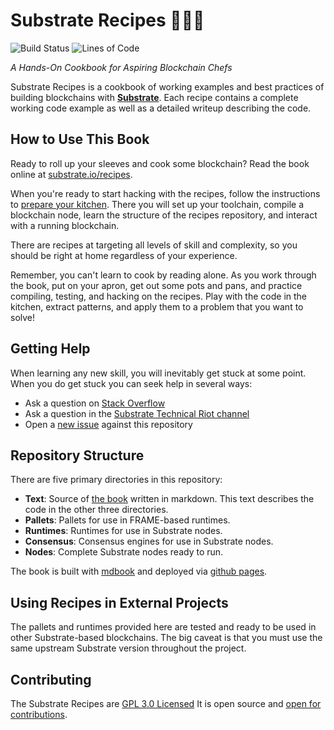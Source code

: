 # Substrate Recipes 🍴😋🍴
![Build Status](https://img.shields.io/endpoint.svg?url=https%3A%2F%2Factions-badge.atrox.dev%2Fsubstrate-developer-hub%2Frecipes%2Fbadge%3Fref%3Dmaster&style=flat)
![Lines of Code](https://tokei.rs/b1/github/substrate-developer-hub/recipes)

_A Hands-On Cookbook for Aspiring Blockchain Chefs_

Substrate Recipes is a cookbook of working examples and best practices of building blockchains with **[Substrate](https://github.com/paritytech/substrate)**. Each recipe contains a complete working code example as well as a detailed writeup describing the code.

## How to Use This Book
Ready to roll up your sleeves and cook some blockchain? Read the book online at [substrate.io/recipes](https://substrate.io/recipes).

When you're ready to start hacking with the recipes, follow the instructions to [prepare your kitchen](prepare-your-kitchen/README.md). There you will set up your toolchain, compile a blockchain node, learn the structure of the recipes repository, and interact with a running blockchain.

There are recipes at targeting all levels of skill and complexity, so you should be right at home regardless of your experience.

Remember, you can't learn to cook by reading alone. As you work through the book, put on your apron, get out some pots and pans, and practice compiling, testing, and hacking on the recipes. Play with the code in the kitchen, extract patterns, and apply them to a problem that you want to solve!

## Getting Help

When learning any new skill, you will inevitably get stuck at some point. When you do get stuck you can seek help in several ways:

* Ask a question on [Stack Overflow](https://stackoverflow.com/questions/tagged/substrate)
* Ask a question in the [Substrate Technical Riot channel](https://riot.im/app/#/room/#substrate-technical:matrix.org)
* Open a [new issue](https://github.com/substrate-developer-hub/recipes/issues/new) against this repository

## Repository Structure
There are five primary directories in this repository:

* **Text**: Source of [the book](https://substrate.dev/recipes) written in markdown. This text describes the code in the other three directories.
* **Pallets**: Pallets for use in FRAME-based runtimes.
* **Runtimes**: Runtimes for use in Substrate nodes.
* **Consensus**: Consensus engines for use in Substrate nodes.
* **Nodes**: Complete Substrate nodes ready to run.

The book is built with [mdbook](https://rust-lang-nursery.github.io/mdBook/) and deployed via [github pages](https://pages.github.com/).

## Using Recipes in External Projects

The pallets and runtimes provided here are tested and ready to be used in other Substrate-based blockchains. The big caveat is that you must use the same upstream Substrate version throughout the project.

## Contributing
The Substrate Recipes are [GPL 3.0 Licensed](LICENSE) It is open source and [open for contributions](./CONTRIBUTING.md).
